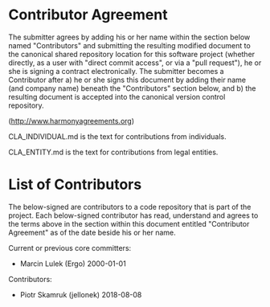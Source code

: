 Contributor Agreement
=====================

The submitter agrees by adding his or her name within the section below named
"Contributors" and submitting the resulting modified document to the
canonical shared repository location for this software project (whether
directly, as a user with "direct commit access", or via a "pull request"), he
or she is signing a contract electronically.  The submitter becomes a
Contributor after a) he or she signs this document by adding their name (and company name)
beneath the "Contributors" section below, and b) the resulting document is
accepted into the canonical version control repository.

(http://www.harmonyagreements.org)

CLA_INDIVIDUAL.md is the text for contributions from individuals.

CLA_ENTITY.md is the text for contributions from legal entities.



List of Contributors
====================

The below-signed are contributors to a code repository that is part of the
project.  Each below-signed contributor has read,
understand and agrees to the terms above in the section within this document
entitled "Contributor Agreement" as of the date beside his or her name.

Current or previous core committers:

* Marcin Lulek (Ergo) 2000-01-01

Contributors:

* Piotr Skamruk (jellonek) 2018-08-08
